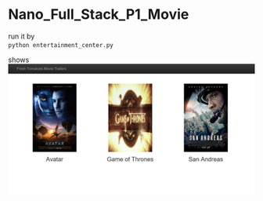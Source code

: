 # Nano_Full_Stack_P1_Movie

run it by  
`python entertainment_center.py`

shows  
![screen shot](movies.png)
